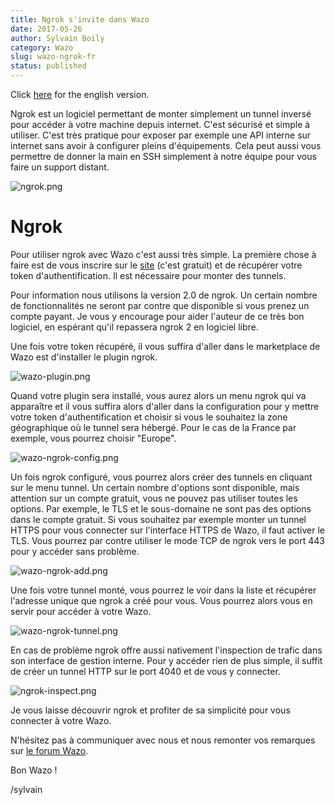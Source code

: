 ```yaml
---
title: Ngrok s'invite dans Wazo
date: 2017-05-26
author: Sylvain Boily
category: Wazo
slug: wazo-ngrok-fr
status: published
---
```


Click [here](https://wazo-platform.org/blog/wazo-ngrok-en) for the english version.

Ngrok est un logiciel permettant de monter simplement un tunnel inversé pour accéder à votre machine depuis internet. C'est sécurisé et simple à utiliser. C'est très pratique pour exposer par exemple une API interne sur internet sans avoir à configurer pleins d'équipements. Cela peut aussi vous permettre de donner la main en SSH simplement à notre équipe pour vous faire un support distant.

![ngrok.png](../static/images/blog/wazo-ngrok/ngrok.png 'Ngrok website')

<!-- truncate -->

# Ngrok

Pour utiliser ngrok avec Wazo c'est aussi très simple. La première chose à faire est de vous inscrire sur le [site](https://ngrok.com) (c'est gratuit) et de récupérer votre token d'authentification. Il est nécessaire pour monter des tunnels.

Pour information nous utilisons la version 2.0 de ngrok. Un certain nombre de fonctionnalités ne seront par contre que disponible si vous prenez un compte payant. Je vous y encourage pour aider l'auteur de ce très bon logiciel, en espérant qu'il repassera ngrok 2 en logiciel libre.

Une fois votre token récupéré, il vous suffira d'aller dans le marketplace de Wazo est d'installer le plugin ngrok.

![wazo-plugin.png](../static/images/blog/wazo-ngrok/wazo-plugin.png 'Wazo ngrok plugin')

Quand votre plugin sera installé, vous aurez alors un menu ngrok qui va apparaître et il vous suffira alors d'aller dans la configuration pour y mettre votre token d'authentification et choisir si vous le souhaitez la zone géographique où le tunnel sera hébergé. Pour le cas de la France par exemple, vous pourrez choisir "Europe".

![wazo-ngrok-config.png](../static/images/blog/wazo-ngrok/wazo-ngrok-config.png 'Wazo ngrok config')

Un fois ngrok configuré, vous pourrez alors créer des tunnels en cliquant sur le menu tunnel. Un certain nombre d'options sont disponible, mais attention sur un compte gratuit, vous ne pouvez pas utiliser toutes les options. Par exemple, le TLS et le sous-domaine ne sont pas des options dans le compte gratuit. Si vous souhaitez par exemple monter un tunnel HTTPS pour vous connecter sur l'interface HTTPS de Wazo, il faut activer le TLS. Vous pourrez par contre utiliser le mode TCP de ngrok vers le port 443 pour y accéder sans problème.

![wazo-ngrok-add.png](../static/images/blog/wazo-ngrok/wazo-ngrok-add.png 'Wazo ngrok add tunnel')

Une fois votre tunnel monté, vous pourrez le voir dans la liste et récupérer l'adresse unique que ngrok a créé pour vous. Vous pourrez alors vous en servir pour accéder à votre Wazo.

![wazo-ngrok-tunnel.png](../static/images/blog/wazo-ngrok/wazo-ngrok-tunnel.png 'Wazo ngrok tunnel')

En cas de problème ngrok offre aussi nativement l'inspection de trafic dans son interface de gestion interne. Pour y accéder rien de plus simple, il suffit de créer un tunnel HTTP sur le port 4040 et de vous y connecter.

![ngrok-inspect.png](../static/images/blog/wazo-ngrok/ngrok-inspect.png 'Ngrok inspect')

Je vous laisse découvrir ngrok et profiter de sa simplicité pour vous connecter à votre Wazo.

N'hésitez pas à communiquer avec nous et nous remonter vos remarques sur [le forum Wazo](https://wazo-platform.discourse.group).

Bon Wazo !

/sylvain
